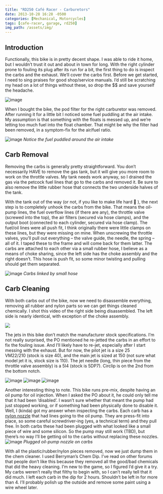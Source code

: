```yaml
---
title: "RD250 Café Racer - Carburetors"
date: 2013-10-28 16:28 -0500
categories: [Mechanical, Motorcycles]
tags: [cafe-racer, garage, rd250]
img_path: /assets/img/
---
```


## Introduction

Functionally, this bike is in pretty decent shape. I was able to ride it home, but I wouldn’t trust it out and about in town for long. With the right cylinder prone to fouling its plug after its run for a bit, the first thing to do is inspect the carbs and the exhaust. We’ll cover the carbs first. Before we get started, I need to sing praises for good shop/service manuals. I’d still be scratching my head on a lot of things without these, so drop the \$$ and save yourself the headache.

![image](/assets/img/2024-04-12-2013-10-28-RD250-Caf-Racer---Carburetors/DSC_0198.jpg)

When I bought the bike, the pod filter for the right carburetor was removed. After running it for a little bit I noticed some fuel puddling at the air intake. My assumption is that something with the floats is messed up, and we’re letting too much fuel into the float chamber. That might be why the filter had been removed, in a symptom-fix for the air/fuel ratio.

![image](/assets/img/2024-04-12-2013-10-28-RD250-Caf-Racer---Carburetors/DSC_0197.jpg)
_Notice the fuel puddled around the air intake_

## Carb Removal
Removing the carbs is generally pretty straightforward. You don’t necessarily HAVE to remove the gas tank, but it will give you more room to work on the throttle valves. My tank needs work anyway, so I drained the gas via the petcock fuel lines that go to the carbs and removed it. Be sure to also remove the little rubber hose that connects the two underside halves of the tank.

With the tank out of the way (or not, if you like to make life hard 🙂 ), the next step is to completely unhook the carbs from the bike. That means the oil-pump lines, the fuel overflow lines (if there are any), the throttle valve (screwed into the top), the air filters (secured via hose clamps), and the output boot (connected to each cylinder, secured via hose clamp). The fuel/oil lines were all push fit, I think originally there were little clamps on these lines, but they were missing on mine. When unscrewing the throttle valves, you’ll pull out everything – the valve guide, the needle, the spring – all of it. I taped these to the frame and will come back for them latter. The carbs are attached to each other via a small rubber hose, I believe as a means of choke sharing, since the left side has the choke assembly and the right doesn’t. This hose is push fit, so some minor twisting and pulling should get them separated.

![image](/assets/img/2024-04-12-2013-10-28-RD250-Caf-Racer---Carburetors/DSC_0212.jpg)
_Carbs linked by small hose_

## Carb Cleaning
With both carbs out of the bike, now we need to disassemble everything, removing all rubber and nylon parts so we can get things cleaned chemically. I shot this video of the right side being disassembled. The left side is nearly identical, with exception of the choke assembly.

![](https://www.youtube.com/watch?v=vCB5Bi6Q4m4)

The jets in this bike don’t match the manufacturer stock specifications. I’m not really surprised, the PO mentioned he re-jetted the carbs in an effort to fix the fouling issue. And I’ll likely have to re-jet, especially after I start messing with the exhaust. But for now, the pilot jet is a size 25 VM22/210 (stock is size 40), and the main jet is sized at 150 (not sure what model jet it is, stock size is 110). The jet needle (long, thin piece from the throttle valve assembly) is a 5I4 (stock is 5DP7). Circlip is on the 2nd from the bottom notch.

![image](/assets/img/2024-04-12-2013-10-28-RD250-Caf-Racer---Carburetors/DSC_0214-1-1024x685.jpg)
![image](/assets/img/2024-04-12-2013-10-28-RD250-Caf-Racer---Carburetors/DSC_0216-1-1024x685.jpg)
![image](/assets/img/2024-04-12-2013-10-28-RD250-Caf-Racer---Carburetors/DSC_0242-1-1024x685.jpg)

Another interesting thing to note. This bike runs pre-mix, despite having an oil pump for oil injection. When I asked the PO about it, he could only tell me that it had been ‘disabled’. I wasn’t sure whether that meant the pump had just stopped working, or if something had been physically done to disable it. Well, I (kinda) got my answer when inspecting the carbs. Each carb has a [nylon nozzle](https://www.economycycle.com/servlet/the-707/Injector-Nozzle--dsh--RD250-fdsh-350-fdsh-400/Detail) that had lines going to the oil pump. They are press-fit into place, so some careful screwdriver-ing (yes, a technical term) and they pull free. In both carbs these had been plugged with what looked like a small piece of wire and some silicon. So the pump may still work (TBD), but there’s no way I’ll be getting oil to the carbs without replacing these nozzles.
![image](/assets/img/2024-04-12-2013-10-28-RD250-Caf-Racer---Carburetors/DSC_0228-1024x685.jpg)
_Plugged oil-pump nozzle on carbs_

With all the plastic/rubber/nylon pieces removed, now we just dump them in the chem cleaner. I used Berryman’s Chem Dip. I’ve read on other forums that people don’t like this because they removed all the good/bad chemicals that did the heavy cleaning. I’m new to the game, so I figured I’d give it a try. My carbs weren’t really that filthy to begin with, so I can’t really tell that it did much. I left each carb in the dip for 2 hours. Shouldn’t be left in for more than 4. I’ll probably polish up the outside and remove some paint using a wire wheel later.


